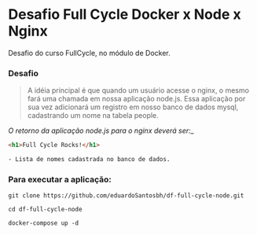 # Desafio Full Cycle Docker x Node x Nginx
Desafio do curso FullCycle, no módulo de Docker.

### Desafio
> A idéia principal é que quando um usuário acesse o nginx, o mesmo fará uma chamada em nossa aplicação node.js. 
Essa aplicação por sua vez adicionará um registro em nosso banco de dados mysql, cadastrando um nome na tabela people.

_O retorno da aplicação node.js para o nginx deverá ser:__
```html
<h1>Full Cycle Rocks!</h1>

- Lista de nomes cadastrada no banco de dados.
```

### Para executar a aplicação:
```
git clone https://github.com/eduardoSantosbh/df-full-cycle-node.git

cd df-full-cycle-node

docker-compose up -d
```
<br/>
<br/>
